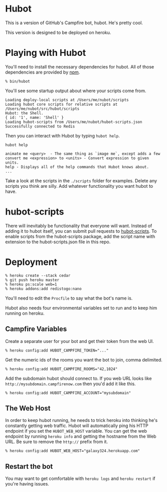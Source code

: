 Hubot
=====

This is a version of GitHub's Campfire bot, hubot.  He's pretty cool.

This version is designed to be deployed on heroku.

Playing with Hubot
==================

You'll need to install the necessary dependencies for hubot.  All of
those dependencies are provided by [npm](http://npmjs.org).

    % bin/hubot

You'll see some startup output about where your scripts come from.

    Loading deploy-local scripts at /Users/me/nubot/scripts
    Loading hubot core scripts for relative scripts at /Users/me/nubot/src/hubot/scripts
    Hubot: the Shell.
    { id: '1', name: 'Shell' }
    Loading hubot-scripts from /Users/me/nubot/hubot-scripts.json
    Successfully connected to Redis

Then you can interact with Hubot by typing `hubot help`.

    hubot help

    animate me <query>  - The same thing as `image me`, except adds a few
    convert me <expression> to <units> - Convert expression to given units.
    help - Displays all of the help commands that Hubot knows about.
    ...

Take a look at the scripts in the `./scripts` folder for examples.
Delete any scripts you think are silly.  Add whatever functionality you
want hubot to have.


hubot-scripts
=============

There will inevitably be functionality that everyone will want.  Instead
of adding it to hubot itself, you can submit pull requests to
[hubot-scripts](https://github.com/github/hubot-scripts).  To enable
scripts from the hubot-scripts package, add the script name with extension to
the hubot-scripts.json file in this repo.

Deployment
==========

    % heroku create --stack cedar
    % git push heroku master
    % heroku ps:scale web=1
    % heroku addons:add redistogo:nano

You'll need to edit the `Procfile` to say what the bot's name is.

Hubot also needs four environmental variables set to run and to keep him
running on heroku.

Campfire Variables
------------------

Create a separate user for your bot and get their token from the web UI.

    % heroku config:add HUBOT_CAMPFIRE_TOKEN="..."

Get the numeric ids of the rooms you want the bot to join, comma
delimited.

    % heroku config:add HUBOT_CAMPFIRE_ROOMS="42,1024"

Add the subdomain hubot should connect to. If you web URL looks like
`http://mysubdomain.campfirenow.com` then you'd add it like this.

    % heroku config:add HUBOT_CAMPFIRE_ACCOUNT="mysubdomain"

The Web Host
------------
In order to keep hubot running, he needs to trick heroku into thinking
he's constantly getting web traffic.  Hubot will automatically ping his
HTTP endpoint if you set the `HUBOT_WEB_HOST` variable.  You can get the
web endpoint by running `heroku info` and getting the hostname from the
Web URL.  Be sure to remove the `http://` prefix from it.

    % heroku config:add HUBOT_WEB_HOST="galaxy324.herokuapp.com"

Restart the bot
---------------
You may want to get comfortable with `heroku logs` and `heroku restart`
if you're having issues.
